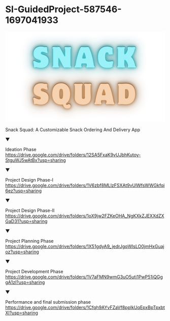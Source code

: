 # SI-GuidedProject-587546-1697041933

![Project Logo](app/src/main/res/drawable/snackk.jpg)

Snack Squad: A Customizable Snack Ordering And Delivery App

▼

Ideation Phase
https://drive.google.com/drive/folders/12SA5FxaK9vUJbhKutoy-StguWJ5wAtBx?usp=sharing

▼

Project Design Phase-I
https://drive.google.com/drive/folders/1V6zbf8MLlzFSXAt9vUlWfsWWGkfqi6ez?usp=sharing

▼

Project Design Phase-II
https://drive.google.com/drive/folders/1oX9jw2FZKeOHA_NgKXkZJEXXdZXGaD31?usp=sharing

▼

Project Planning Phase
https://drive.google.com/drive/folders/1X51gdyA9_jedrJgqWlsLO0jmHxGuajoz?usp=sharing

▼

Project Development Phase
https://drive.google.com/drive/folders/1V7aFMN9wmG3uO5utj1PwP51iQGggA1zl?usp=sharing

▼

Performance and final submission phase
https://drive.google.com/drive/folders/1Cfqh9AYvFZaVf8ppIkUqEpxBpTpxbtXl?usp=sharing
